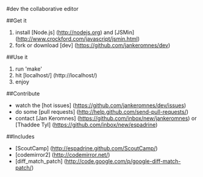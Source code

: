 #dev
the collaborative editor

##Get it
1. install [Node.js] (http://nodejs.org) and [JSMin] (http://www.crockford.com/javascript/jsmin.html)
2. fork or download [dev] (https://github.com/jankeromnes/dev)

##Use it
1. run 'make'
2. hit [localhost/] (http://localhost/)
3. enjoy

##Contribute
- watch the [hot issues] (https://github.com/jankeromnes/dev/issues)
- do some [pull requests] (http://help.github.com/send-pull-requests/)
- contact [Jan Keromnes] (https://github.com/inbox/new/jankeromnes) or [Thaddee Tyl] (https://github.com/inbox/new/espadrine)

##Includes
- [ScoutCamp] (http://espadrine.github.com/ScoutCamp/)
- [codemirror2] (http://codemirror.net/)
- [diff_match_patch] (http://code.google.com/p/google-diff-match-patch/)

